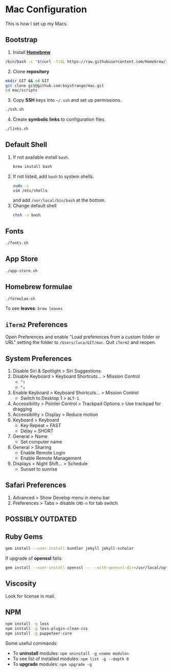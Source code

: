 # Mac Configuration

This is how I set up my Macs.

## Bootstrap

1. Install **[Homebrew](https://brew.sh)**

``` bash
/bin/bash -c "$(curl -fsSL https://raw.githubusercontent.com/Homebrew/install/HEAD/install.sh)"
```

2. Clone **repository**

```bash
mkdir GIT && cd GIT
git clone git@github.com:boystrange/mac.git
cd mac/scripts
```

3. Copy **SSH** keys into `~/.ssh` and set up permissions.

``` bash
./ssh.sh
```

4. Create **symbolic links** to configuration files

``` bash
./links.sh
```

## Default Shell

1. If not available install `bash`.
   ``` bash
   brew install bash
   ```
2. If not listed, add `bash` to system shells.
   ``` bash
   sudo -i
   vim /etc/shells
   ```
   and add `/usr/local/bin/bash` at the bottom.
3. Change default shell
   ``` bash
   chsh -s bash
   ```

## Fonts

``` bash
./fonts.sh
```

## App Store

``` bash
./app-store.sh
```

## Homebrew formulae

``` bash
./formulae.sh
```

To see **leaves**: `brew leaves`

## `iTerm2` Preferences

Open Preferences and enable "Load preferences from a custom folder
or URL" setting the folder to `/Users/luca/GIT/mac`. Quit `iTerm2`
and reopen.

## System Preferences

1. Disable Siri & Spotlight > Siri Suggestions
2. Disable Keyboard > Keyboard Shortcuts... > Mission Control
   * `^↑`
   * `^↓`
3. Enable Keyboard > Keyboard Shortcuts... > Mission Control
   * Switch to Desktop 1 > `ALT-1`
4. Accessibility > Pointer Control > Trackpad Options > Use trackpad for dragging
5. Accessibility > Display > Reduce motion
6. Keyboard > Keyboard
   * Key Repeat = FAST
   * Delay = SHORT
7. General > Name
   * Set computer name
8. General > Sharing
   * Enable Remote Login
   * Enable Remote Management
9. Displays > Night Shift... > Schedule
   * Sunset to sunrise

## Safari Preferences

1. Advanced > Show Develop menu in menu bar
2. Preferences > Tabs > disable `CMD-n` for tab switch

## POSSIBLY OUTDATED

## Ruby Gems

``` bash
gem install --user-install bundler jekyll jekyll-scholar
```

If upgrade of **openssl** fails:

``` bash
gem install --user-install openssl -- --with-openssl-dir=/usr/local/opt/openssl
```

## Viscosity

Look for license in mail.

## NPM

``` bash
npm install -g less
npm install -g less-plugin-clean-css
npm install -g puppeteer-core
```

Some useful commands:

* To **uninstall** modules: `npm uninstall -g <nome modulo>`
* To see list of installed modules: `npm list -g --depth 0`
* To **upgrade** modules: `npm upgrade -g`
